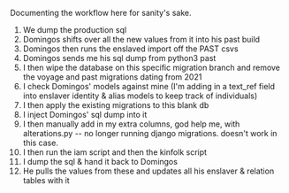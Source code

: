 Documenting the workflow here for sanity's sake.

1. We dump the production sql
1. Domingos shifts over all the new values from it into his past build
1. Domingos then runs the enslaved import off the PAST csvs
1. Domingos sends me his sql dump from python3 past
1. I then wipe the database on this specific migration branch and remove the voyage and past migrations dating from 2021
1. I check Domingos' models against mine (I'm adding in a text_ref field into enslaver identity & alias models to keep track of individuals)
1. I then apply the existing migrations to this blank db
1. I inject Domingos' sql dump into it
1. I then manually add in my extra columns, god help me, with alterations.py -- no longer running django migrations. doesn't work in this case.
1. I then run the iam script and then the kinfolk script
1. I dump the sql & hand it back to Domingos
1. He pulls the values from these and updates all his enslaver & relation tables with it



